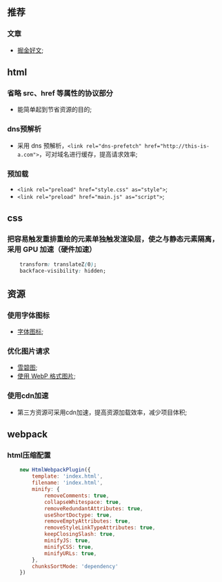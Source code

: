 ## 推荐

### 文章
- [掘金好文](https://juejin.im/post/5b0b7d74518825158e173a0c);


## html

### 省略 src、href 等属性的协议部分
- 能简单起到节省资源的目的;

### dns预解析
- 采用 dns 预解析，`<link rel="dns-prefetch" href="http://this-is-a.com">`，可对域名进行缓存，提高请求效率;

### 预加载
- `<link rel="preload" href="style.css" as="style">`;
- `<link rel="preload" href="main.js" as="script">`;


## css

### 把容易触发重排重绘的元素单独触发渲染层，使之与静态元素隔离，采用 GPU 加速（硬件加速）
```css
    transform: translateZ(0);
    backface-visibility: hidden;
```


## 资源

### 使用字体图标
- [字体图标](http://www.iconfont.cn/);

### 优化图片请求
- [雪碧图](https://www.toptal.com/developers/css/sprite-generator);
- [使用 WebP 格式图片](https://www.upyun.com/webp);

### 使用cdn加速
- 第三方资源可采用cdn加速，提高资源加载效率，减少项目体积;


## webpack

### html压缩配置
```javascript
    new HtmlWebpackPlugin({
        template: 'index.html',
        filename: 'index.html',
        minify: {
            removeComments: true,
            collapseWhitespace: true,
            removeRedundantAttributes: true,
            useShortDoctype: true,
            removeEmptyAttributes: true,
            removeStyleLinkTypeAttributes: true,
            keepClosingSlash: true,
            minifyJS: true,
            minifyCSS: true,
            minifyURLs: true,
        },
        chunksSortMode: 'dependency'
    })
```